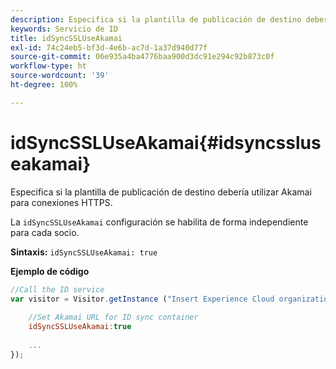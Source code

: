 ```yaml
---
description: Especifica si la plantilla de publicación de destino debería utilizar Akamai para conexiones HTTPS.
keywords: Servicio de ID
title: idSyncSSLUseAkamai
exl-id: 74c24eb5-bf3d-4e6b-ac7d-1a37d940d77f
source-git-commit: 06e935a4ba4776baa900d3dc91e294c92b873c0f
workflow-type: ht
source-wordcount: '39'
ht-degree: 100%

---
```


# idSyncSSLUseAkamai{#idsyncssluseakamai}

Especifica si la plantilla de publicación de destino debería utilizar Akamai para conexiones HTTPS.

La `idSyncSSLUseAkamai` configuración se habilita de forma independiente para cada socio.

**Sintaxis:** `idSyncSSLUseAkamai: true`

**Ejemplo de código**

```js
//Call the ID service 
var visitor = Visitor.getInstance ("Insert Experience Cloud organization ID here",{ 
 
    //Set Akamai URL for ID sync container 
    idSyncSSLUseAkamai:true 
 
    ... 
});
```
